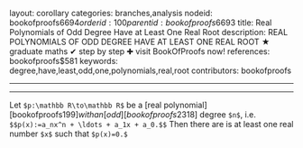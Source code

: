 layout: corollary
categories: branches,analysis
nodeid: bookofproofs$6694
orderid: 100
parentid: bookofproofs$6693
title: Real Polynomials of Odd Degree Have at Least One Real Root
description: REAL POLYNOMIALS OF ODD DEGREE HAVE AT LEAST ONE REAL ROOT &#9733; graduate maths &#10004; step by step &#10010; visit BookOfProofs now!
references: bookofproofs$581
keywords: degree,have,least,odd,one,polynomials,real,root
contributors: bookofproofs

---


---

Let `$p:\mathbb R\to\mathbb R$` be a [real polynomial][bookofproofs$199] with an [odd][bookofproofs$2318] degree `$n$`, i.e. `$$p(x):=a_nx^n + \ldots + a_1x + a_0.$$` Then there are is at least one real number `$x$` such that `$p(x)=0.$`
